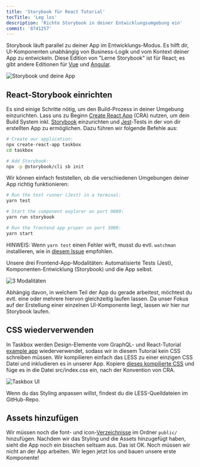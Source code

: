 ```yaml
---
title: 'Storybook für React Tutorial'
tocTitle: 'Leg los'
description: 'Richte Storybook in deiner Entwicklungsumgebung ein'
commit: '8741257'
---
```


Storybook läuft parallel zu deiner App im Entwicklungs-Modus. Es hilft dir, UI-Komponenten unabhängig von Business-Logik und vom Kontext deiner App zu entwickeln. Diese Edition von "Lerne Storybook" ist für React; es gibt andere Editionen für [Vue](/vue/de/get-started) und [Angular](/angular/de/get-started).

![Storybook und deine App](/intro-to-storybook/storybook-relationship.jpg)

## React-Storybook einrichten

Es sind einige Schritte nötig, um den Build-Prozess in deiner Umgebung einzurichten. Lass uns zu Beginn [Create React App](https://github.com/facebook/create-react-app) (CRA) nutzen, um dein Build System inkl. [Storybook](https://storybook.js.org/) einzurichten und [Jest](https://facebook.github.io/jest/)-Tests in der von dir erstellten App zu ermöglichen. Dazu führen wir folgende Befehle aus:

```bash
# Create our application:
npx create-react-app taskbox
cd taskbox

# Add Storybook:
npx -p @storybook/cli sb init
```

Wir können einfach feststellen, ob die verschiedenen Umgebungen deiner App richtig funktionieren:

```bash
# Run the test runner (Jest) in a terminal:
yarn test

# Start the component explorer on port 9009:
yarn run storybook

# Run the frontend app proper on port 3000:
yarn start
```

<div class="aside">
  HINWEIS: Wenn <code>yarn test</code> einen Fehler wirft, musst du evtl. <code>watchman</code> installieren, wie in <a href="https://github.com/facebook/create-react-app/issues/871#issuecomment-252297884">diesem Issue</a> empfohlen.
</div>

Unsere drei Frontend-App-Modalitäten: Automatisierte Tests (Jest), Komponenten-Entwicklung (Storybook) und die App selbst.

![3 Modalitäten](/intro-to-storybook/app-three-modalities.png)

Abhängig davon, in welchem Teil der App du gerade arbeitest, möchtest du evtl. eine oder mehrere hiervon gleichzeitig laufen lassen. Da unser Fokus auf der Erstellung einer einzelnen UI-Komponente liegt, lassen wir hier nur Storybook laufen.

## CSS wiederverwenden

In Taskbox werden Design-Elemente vom GraphQL- und React-Tutorial [example app](https://blog.hichroma.com/graphql-react-tutorial-part-1-6-d0691af25858) wiederverwendet, sodass wir in diesem Tutorial kein CSS schreiben müssen. Wir kompilieren einfach das LESS zu einer einzigen CSS Datei und inkludieren es in unserer App. Kopiere [dieses kompilierte CSS](https://github.com/chromaui/learnstorybook-code/blob/master/src/index.css) und füge es in die Datei src/index.css ein, nach der Konvention von CRA.

![Taskbox UI](/intro-to-storybook/ss-browserchrome-taskbox-learnstorybook.png)

<div class="aside">
Wenn du das Styling anpassen willst, findest du die LESS-Quelldateien im GitHub-Repo.
</div>

## Assets hinzufügen

Wir müssen noch die font- und icon-[Verzeichnisse](https://github.com/chromaui/learnstorybook-code/tree/master/public) im Ordner `public/` hinzufügen. Nachdem wir das Styling und die Assets hinzugefügt haben, sieht die App noch ein bisschen seltsam aus. Das ist OK. Noch müssen wir nicht an der App arbeiten. Wir legen jetzt los und bauen unsere erste Komponente!
